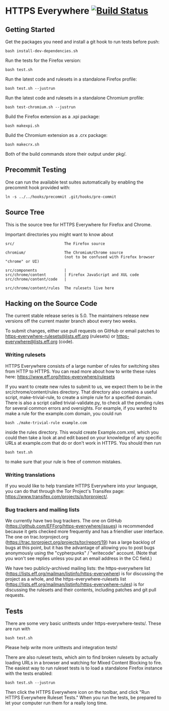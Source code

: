 HTTPS Everywhere [![Build Status](https://travis-ci.org/EFForg/https-everywhere.svg?branch=master)](https://travis-ci.org/EFForg/https-everywhere)
================

Getting Started
---------------

Get the packages you need and install a git hook to run tests before push:

    bash install-dev-dependencies.sh

Run the tests for the Firefox version:

    bash test.sh

Run the latest code and rulesets in a standalone Firefox profile:

    bash test.sh --justrun

Run the latest code and rulesets in a standalone Chromium profile:

    bash test-chromium.sh --justrun

Build the Firefox extension as a .xpi package:

    bash makexpi.sh

Build the Chromium extension as a .crx package:

    bash makecrx.sh

Both of the build commands store their output under pkg/.

Precommit Testing
-----------------

One can run the available test suites automatically by enabling the precommit
hook provided with:

    ln -s ../../hooks/precommit .git/hooks/pre-commit

Source Tree
-----------

This is the source tree for HTTPS Everywhere for Firefox and Chrome.

Important directories you might want to know about

    src/                      The Firefox source

    chromium/                 The Chromium/Chrome source
                              (not to be confused with Firefox browser "chrome" or UI)

    src/components            |
    src/chrome/content        | Firefox JavaScript and XUL code
    src/chrome/content/code   |

    src/chrome/content/rules  The rulesets live here

Hacking on the Source Code
--------------------------

The current stable release series is 5.0. The maintainers release new versions
off the current master branch about every two weeks.

To submit changes, either use pull requests on GitHub or email patches to
https-everywhere-rulesets@lists.eff.org (rulesets) or
https-everywhere@lists.eff.org (code).

### Writing rulesets

HTTPS Everywhere consists of a large number of rules for switching sites from HTTP to HTTPS. You can read more about how to write these rules here: https://www.eff.org/https-everywhere/rulesets

If you want to create new rules to submit to us, we expect them to be in the src/chrome/content/rules directory. That directory also contains a useful script, make-trivial-rule, to create a simple rule for a specified domain. There is also a script called trivial-validate.py, to check all the pending rules for several common errors and oversights. For example, if you wanted to make a rule for the example.com domain, you could run

    bash ./make-trivial-rule example.com

inside the rules directory. This would create Example.com.xml, which you could then take a look at and edit based on your knowledge of any specific URLs at example.com that do or don't work in HTTPS. You should then run

    bash test.sh

to make sure that your rule is free of common mistakes.

### Writing translations

If you would like to help translate HTTPS Everywhere into your language,
you can do that through the Tor Project's Transifex page:
https://www.transifex.com/projects/p/torproject/.

### Bug trackers and mailing lists

We currently have two bug trackers. The one on GitHub (https://github.com/EFForg/https-everywhere/issues) is recommended because it gets checked more frequently and has a friendlier user interface. The one on trac.torproject.org (https://trac.torproject.org/projects/tor/report/19) has a large backlog of bugs at this point, but it has the advantage of allowing you to post bugs anonymously using the "cypherpunks" / "writecode" account. (Note that you won't see replies unless you put an email address in the CC field.)

We have two publicly-archived mailing lists: the https-everywhere list (https://lists.eff.org/mailman/listinfo/https-everywhere) is for discussing the project as a whole, and the https-everywhere-rulesets list (https://lists.eff.org/mailman/listinfo/https-everywhere-rules) is for discussing the rulesets and their contents, including patches and git pull requests.

Tests
-------------

There are some very basic unittests under https-everywhere-tests/. These are run with

    bash test.sh

Please help write more unittests and integration tests!

There are also ruleset tests, which aim to find broken rulesets by actually
loading URLs in a browser and watching for Mixed Content Blocking to fire.
The easiest way to run ruleset tests is to load a standalone Firefox instance
with the tests enabled:

    bash test.sh --justrun

Then click the HTTPS Everywhere icon on the toolbar, and click "Run HTTPS
Everywhere Ruleset Tests." When you run the tests, be prepared to let your
computer run them for a really long time.
